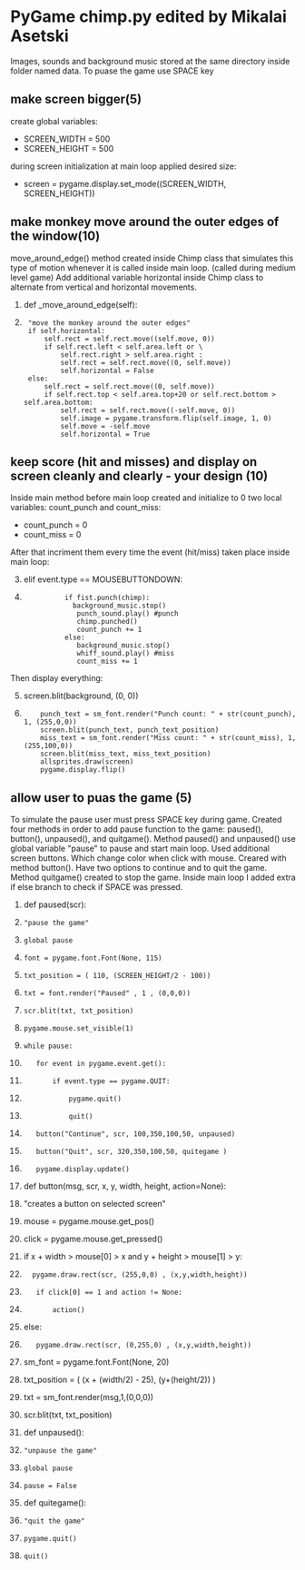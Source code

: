 # PyGame chimp.py edited by Mikalai Asetski

Images, sounds and background music stored at the same directory inside folder named data. 
To puase the game use SPACE key 

## make screen bigger(5)

create global variables: 
* SCREEN_WIDTH = 500
* SCREEN_HEIGHT = 500

during screen initialization at main loop applied desired size:
* screen = pygame.display.set_mode((SCREEN_WIDTH, SCREEN_HEIGHT))

## make monkey move around the outer edges of the window(10)

move_around_edge() method created inside Chimp class that simulates this type of motion whenever it is called inside main loop. (called during medium level game) Add additional variable horizontal inside  Chimp class to alternate from vertical and horizontal movements. 


1. def _move_around_edge(self):
2.      "move the monkey around the outer edges"
        if self.horizontal:
            self.rect = self.rect.move((self.move, 0))
            if self.rect.left < self.area.left or \
                self.rect.right > self.area.right :
                self.rect = self.rect.move((0, self.move)) 
                self.horizontal = False
        else:
            self.rect = self.rect.move((0, self.move)) 
            if self.rect.top < self.area.top+20 or self.rect.bottom > self.area.bottom:
                self.rect = self.rect.move((-self.move, 0))
                self.image = pygame.transform.flip(self.image, 1, 0)
                self.move = -self.move
                self.horizontal = True   
 
 
 ## keep score (hit and misses) and display on screen cleanly and clearly - your design (10)
 
Inside main method before main loop created and initialize to 0  two local variables: count_punch and count_miss:

* count_punch = 0 
* count_miss = 0

After that incriment them every time the event (hit/miss) taken place inside main loop:

3.  elif event.type == MOUSEBUTTONDOWN:
4.               if fist.punch(chimp):
                   background_music.stop()
                    punch_sound.play() #punch
                    chimp.punched()
                    count_punch += 1
                 else:
                    background_music.stop()
                    whiff_sound.play() #miss
                    count_miss += 1

Then display everything: 
 
5. screen.blit(background, (0, 0))
6.         punch_text = sm_font.render("Punch count: " + str(count_punch), 1, (255,0,0))
           screen.blit(punch_text, punch_text_position)       
           miss_text = sm_font.render("Miss count: " + str(count_miss), 1, (255,100,0))
           screen.blit(miss_text, miss_text_position)
           allsprites.draw(screen)
           pygame.display.flip() 
 
 ## allow user to puas the game (5)
 
To simulate the pause user must press SPACE key during game. Created four methods in order to add pause function to the game: paused(), button(), unpaused(), and quitgame(). Method paused() and unpaused() use global variable "pause" to pause and start main loop. Used additional screen buttons. Which change color when click with mouse. Creared with method button(). Have two options to continue and to quit the game. Method quitgame() created to stop the game. Inside main loop I added extra if else branch to check if SPACE was pressed.  


1. def paused(scr):
2.     "pause the game"
3.     global pause
4.     font = pygame.font.Font(None, 115)
5.     txt_position = ( 110, (SCREEN_HEIGHT/2 - 100)) 
6.     txt = font.render("Paused" , 1 , (0,0,0))
7.     scr.blit(txt, txt_position)
8.     pygame.mouse.set_visible(1)
9.     while pause:
10.        for event in pygame.event.get():
11.            if event.type == pygame.QUIT:
12.                pygame.quit()
13.                quit()
14.        button("Continue", scr, 100,350,100,50, unpaused)
15.        button("Quit", scr, 320,350,100,50, quitegame )
16.        pygame.display.update()
        

1. def button(msg, scr, x, y, width, height, action=None):
2.   "creates a button on selected screen"
3.    mouse = pygame.mouse.get_pos()
4.    click = pygame.mouse.get_pressed()
5.    if x + width > mouse[0] > x and y + height > mouse[1] > y:
6.       pygame.draw.rect(scr, (255,0,0) , (x,y,width,height))
7.        if click[0] == 1 and action != None:
8.            action()         
9.    else:
10.        pygame.draw.rect(scr, (0,255,0) , (x,y,width,height))
11.    sm_font = pygame.font.Font(None, 20)
12.    txt_position = ( (x + (width/2) - 25), (y+(height/2)) )
13.    txt = sm_font.render(msg,1,(0,0,0))
14.    scr.blit(txt, txt_position)

1. def unpaused():
2.     "unpause the game"
3.     global pause
4.     pause = False


1. def quitegame():
2.     "quit the game"
3.     pygame.quit()
4.     quit()



